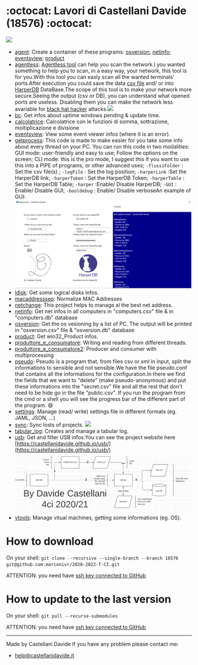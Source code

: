 # :octocat: Lavori di Castellani Davide (18576) :octocat:
![](https://www.castellanidavide.it/assets/img/main-covers/main.jpg)
 - [agent](https://github.com/CastellaniDavide/agent):  Create a container of these programs: [osversion](https://github.com/CastellaniDavide/osversion); [netinfo](https://github.com/CastellaniDavide/netinfo); [eventsview](https://github.com/CastellaniDavide/eventsview); [product](https://github.com/CastellaniDavide/product)
 - [agentless](https://github.com/CastellaniDavide/agentless): [Agentless tool](https://github.com/CastellaniDavide/agentless) can help you scan the network.I you wanted something to help you to scan, in a easy way, your network, this tool is for you.With this tool you can easly scan all the wanted terminals' ports.After execution you could save the data [csv file](https://en.wikipedia.org/wiki/Comma-separated_values) and/ or into [HarperDB](https://harperdb.io/) DataBase.The scope of this tool is to make your network more secure.Seeing the output (csv or DB), you can understand what opened ports are useless. Disabling them you can make the network less avariable for [black hat hacker](https://en.wikipedia.org/wiki/Black_hat_(computer_security)) attacks.![](https://prod-upp-image-read.ft.com/8fdf7f64-e919-11e9-aefb-a946d2463e4b)
 - [bc](https://github.com/CastellaniDavide/bc):  Get infos about uptime windows pending & update time.
 - [calcolatrice](https://github.com/CastellaniDavide/calcolatrice):  Calcolatrice con le funzioni di somma, sottrazione, moltiplicazione e divisione
 - [eventsview](https://github.com/CastellaniDavide/eventsview):  View some event viewer infos (where it is an error).
 - [getprocess](https://github.com/CastellaniDavide/getprocess):  This code is made to make easier for you take some info about every thread on your PC. You can run this code in two modalities: GUI mode: user-friendly and easy to use; Follow the options on the screen; CLI mode: this is the pro mode, I suggest this if you want to use this into a PIPE of programs, or other advanced uses; ```-flussiFolder``` : Set the csv file(s) ; ```-logFile``` : Set the log position; ```-harperLink``` :Set the HarperDB link; ```-harperToken``` : Set the HarperDB Token; ```-harperTable``` : Set the HarperDB Table; ```-harper``` :Enable/ Disable HarperDB; ```-GUI``` : Enable/ Disable GUI; ```-booldebug``` : Enable/ Disable verboseAn example of GUI: ![Example GUI](https://raw.githubusercontent.com/CastellaniDavide/getprocess/v01.03/docs/example.png)
 - [ldisk](https://github.com/CastellaniDavide/ldisk):  Get some logical disks infos.
 - [macaddresssep](https://github.com/CastellaniDavide/macaddresssep):  Normalize MAC Addresses
 - [netchange](https://github.com/CastellaniDavide/netchange):  This project helps to manage al the best net address.
 - [netinfo](https://github.com/CastellaniDavide/netinfo):  Get net infos in all computers in "computers.csv" file & in "computers.db" database
 - [osversion](https://github.com/CastellaniDavide/osversion):  Get the os vesioning by a list of PC. The output will be printed in "osversion.csv" file & "osversion.db" database
 - [product](https://github.com/CastellaniDavide/product):  Get win32_Product infos.
 - [produttore_e_consumatore](https://github.com/CastellaniDavide/produttore_e_consumatore):  Writing and reading from different threads.
 - [produttore_e_consumatore2](https://github.com/CastellaniDavide/produttore_e_consumatore2):  Producer and consumer with multiprocessing
 - [pseudo](https://github.com/CastellaniDavide/pseudo):  Pseudo is a program that, from files csv or xml in input, split the informations to sensible and not sensible.We have the file pseudo.conf that contains all the informations for the configuration.In there we find the fields that we want to "delete" (make pseudo-anonymous) and put these informations into the "secret.csv" file and all the rest that don't need to be hide go in the file "public.csv". If you run the program from the cmd or a shell you will see the progress bar of the different part of the program. :smile: 
 - [settings](https://github.com/CastellaniDavide/settings):  Manage (read/ write) settings file in different formats (eg. JAML, JSON, ...)
 - [sync](https://github.com/CastellaniDavide/sync):  Sync losts of projects. ![](./sync.svg)
 - [tabular_log](https://github.com/CastellaniDavide/tabular_log):  Creates and manage a tabular log.
 - [usb](https://github.com/CastellaniDavide/usb):  Get and filter USB infos.You can see the project website here [https://castellanidavide.github.io/usb/](https://castellanidavide.github.io/usb/) ![Funcionality image](https://raw.githubusercontent.com/CastellaniDavide/usb/main/docs/funcionality.png)
 - [vtools](https://github.com/CastellaniDavide/vtools):  Manage vitual machines, getting some informations (eg. OS).

# How to download
On your shell: ```git clone --recursive --single-branch --branch 18576 git@github.com:marconivr/2020-2022-T-CI.git``` 

ATTENTION: you need have [ssh key connected to GitHub](https://docs.github.com/en/github/authenticating-to-github/connecting-to-github-with-ssh)
# How to update to the last version
On your shell: ```git pull --recurse-submodules``` 

ATTENTION: you need have [ssh key connected to GitHub](https://docs.github.com/en/github/authenticating-to-github/connecting-to-github-with-ssh)

---
Made by Castellani Davide 
If you have any problem please contact me:
 - help@castellanidavide.it
